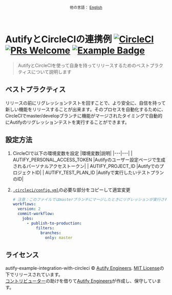 [circleci-badge]: https://circleci.com/gh/autifyhq/autify-example-integration-with-circleci/tree/master.svg?style=svg
[circleci-link]:  https://circleci.com/gh/autifyhq/autify-example-integration-with-circleci/tree/master

[pr-welcome-badge]: https://img.shields.io/badge/PRs-welcome-brightgreen.svg
[pr-welcome-link]:  http://makeapullrequest.com

[example-badge]: https://img.shields.io/badge/Autify-example-brightgreen
[example-link]:  https://github.com/search?utf8=%E2%9C%93&q=example%2Buser%3Aautifyhq&type=Repositories&ref=searchresults

<br/><p align="center">
  <small>他の言語： [English](README.md)</small>
</p><br/>

# AutifyとCircleCIの連携例 [![CircleCI][circleci-badge]][circleci-link] [![PRs Welcome][pr-welcome-badge]][pr-welcome-link] [![Example Badge][example-badge]][example-link]

> AutifyとCircleCIを使って自身を持ってリリースするためのベストプラクティスについて説明します

## ベストプラクティス

リリースの前にリグレッションテストを回すことで、より安全に、自信を持って新しい機能をリリースすることが出来ます。そのプロセスを自動化するために、CircleCIでmaster/developブランチに機能がマージされたタイミングで自動的にAutifyのリグレッションテストを実行することができます。

## 設定方法

1. CircleCIで以下の環境変数を設定
     |環境変数|説明|
     |---|---|
     | AUTIFY_PERSONAL_ACCESS_TOKEN |Autifyのユーザー設定ページで生成されるパーソナルアクセストークン|
     | AUTIFY_PROJECT_ID |AutifyでのプロジェクトID|
     | AUTIFY_TEST_PLAN_ID |Autifyで実行したいテストプランのID|

1. [`.circleci/config.yml`](.circleci/config.yml)の必要な部分をコピーして適宜変更

      ```yml
      # 注意：このファイルではmasterブランチにマージしたときにリグレッションが実行されるようになっています
      workflows:
        version: 2
        commit-workflow:
          jobs:
            - publish-to-production:
                filters:
                  branches:
                    only: master
      ```

## ライセンス

autify-example-integration-with-circleci © [Autify Engineers](https://github.com/autifyhq). [MIT License](LICENSE)の下でリリースされています。<br/>
[コントリビューター](https://github.com/autifyhq/autify-example-integration-with-circleci/graphs/contributors)の助けを借りて[Autify Engineers](https://github.com/autifyhq)が作成し、保守しています。

